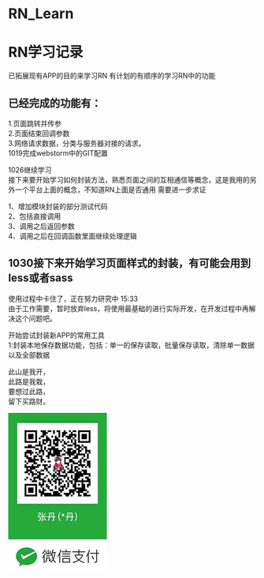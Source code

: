 # RN_Learn
# RN学习记录

已拓展现有APP的目的来学习RN
有计划的有顺序的学习RN中的功能


## 已经完成的功能有：
1.页面跳转并传参<br>
2.页面结束回调参数<br>
3.网络请求数据，分类与服务器对接的请求。<br>
1019完成webstorm中的GIT配置<br>

1026继续学习<br>
接下来要开始学习如何封装方法，熟悉页面之间的互相通信等概念，这是我用的另外一个平台上面的概念，不知道RN上面是否通用
需要进一步求证<br>

1、增加模块封装的部分测试代码<br>
2、包括直接调用<br>
3、调用之后返回参数<br>
4、调用之后在回调函数里面继续处理逻辑<br>

## 1030接下来开始学习页面样式的封装，有可能会用到less或者sass<br>

使用过程中卡住了，正在努力研究中 15:33<br>
由于工作需要，暂时放弃less，将使用最基础的进行实际开发，在开发过程中再解决这个问题吧。<br>

开始尝试封装新APP的常用工具<br>
1:封装本地保存数据功能，包括：单一的保存读取，批量保存读取，清除单一数据以及全部数据<br>










此山是我开，<br>此路是我栽，<br>要想过此路，<br>留下买路财。


![望鼓励](https://github.com/zhangdan183/ES6/blob/master/File/WechatIMG17.jpeg)
